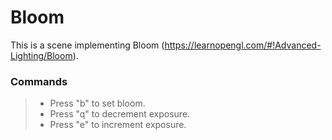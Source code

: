# Bloom

This is a scene implementing Bloom (https://learnopengl.com/#!Advanced-Lighting/Bloom).

### Commands

>* Press "b" to set bloom.
>* Press "q" to decrement exposure.
>* Press "e" to increment exposure.